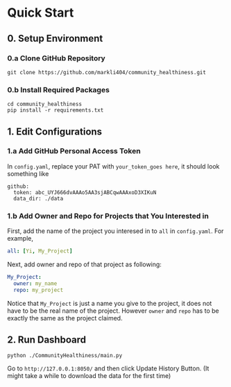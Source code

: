 # Quick Start
## 0. Setup Environment
### 0.a Clone GitHub Repository
```commandline
git clone https://github.com/markli404/community_healthiness.git
```
### 0.b Install Required Packages
```commandline
cd community_healthiness
pip install -r requirements.txt
```
## 1. Edit Configurations
### 1.a Add GitHub Personal Access Token
In `config.yaml`, replace your PAT with `your_token_goes here`, it should look something like
```commandline
github:
  token: abc_UYJ666dvAAAo5AA3sjABCqwAAAxoD3XIKuN
  data_dir: ./data
```
### 1.b Add Owner and Repo for Projects that You Interested in
First, add the name of the project you interesed in to `all` in `config.yaml`. For example,
```yaml
all: [Yi, My_Project]
```
Next, add owner and repo of that project as following:
```yaml
My_Project:
  owner: my_name
  repo: my_project
```
Notice that `My_Project` is just a name you give to the project, it does not have to be the real name of the project.
However `owner` and `repo` has to be exactly the same as the project claimed.
## 2. Run Dashboard
```commandline
python ./CommunityHealthiness/main.py
```
Go to `http://127.0.0.1:8050/` and then click Update History Button. (It might take a while to download the data for the first time)